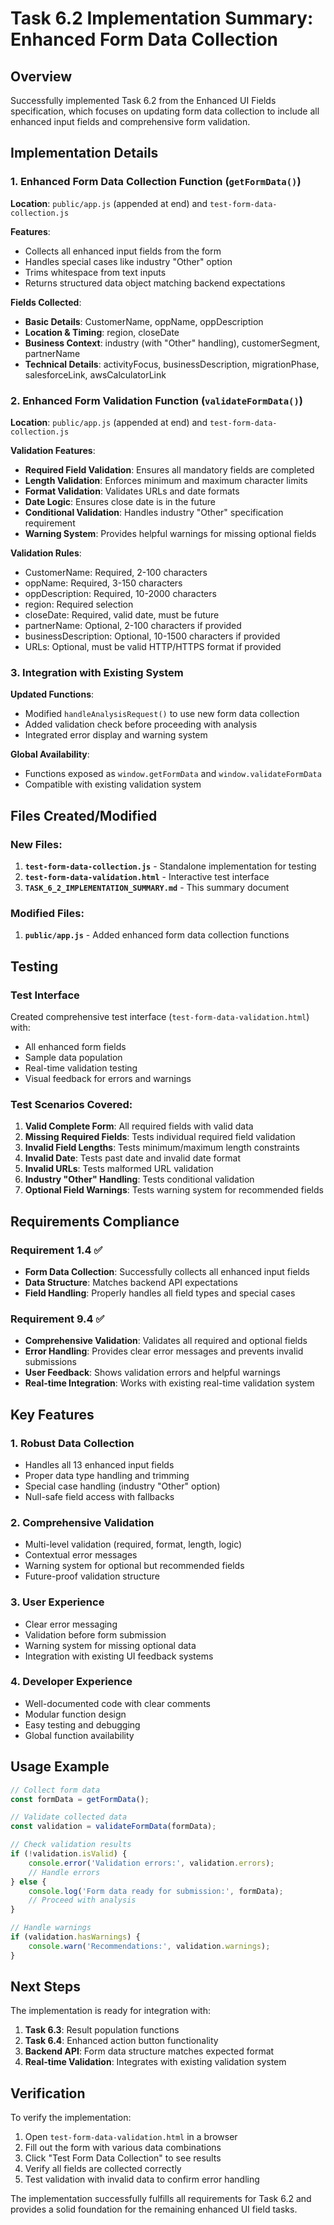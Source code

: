 # Task 6.2 Implementation Summary: Enhanced Form Data Collection

## Overview
Successfully implemented Task 6.2 from the Enhanced UI Fields specification, which focuses on updating form data collection to include all enhanced input fields and comprehensive form validation.

## Implementation Details

### 1. Enhanced Form Data Collection Function (`getFormData()`)

**Location**: `public/app.js` (appended at end) and `test-form-data-collection.js`

**Features**:
- Collects all enhanced input fields from the form
- Handles special cases like industry "Other" option
- Trims whitespace from text inputs
- Returns structured data object matching backend expectations

**Fields Collected**:
- **Basic Details**: CustomerName, oppName, oppDescription
- **Location & Timing**: region, closeDate
- **Business Context**: industry (with "Other" handling), customerSegment, partnerName
- **Technical Details**: activityFocus, businessDescription, migrationPhase, salesforceLink, awsCalculatorLink

### 2. Enhanced Form Validation Function (`validateFormData()`)

**Location**: `public/app.js` (appended at end) and `test-form-data-collection.js`

**Validation Features**:
- **Required Field Validation**: Ensures all mandatory fields are completed
- **Length Validation**: Enforces minimum and maximum character limits
- **Format Validation**: Validates URLs and date formats
- **Date Logic**: Ensures close date is in the future
- **Conditional Validation**: Handles industry "Other" specification requirement
- **Warning System**: Provides helpful warnings for missing optional fields

**Validation Rules**:
- CustomerName: Required, 2-100 characters
- oppName: Required, 3-150 characters
- oppDescription: Required, 10-2000 characters
- region: Required selection
- closeDate: Required, valid date, must be future
- partnerName: Optional, 2-100 characters if provided
- businessDescription: Optional, 10-1500 characters if provided
- URLs: Optional, must be valid HTTP/HTTPS format if provided

### 3. Integration with Existing System

**Updated Functions**:
- Modified `handleAnalysisRequest()` to use new form data collection
- Added validation check before proceeding with analysis
- Integrated error display and warning system

**Global Availability**:
- Functions exposed as `window.getFormData` and `window.validateFormData`
- Compatible with existing validation system

## Files Created/Modified

### New Files:
1. **`test-form-data-collection.js`** - Standalone implementation for testing
2. **`test-form-data-validation.html`** - Interactive test interface
3. **`TASK_6_2_IMPLEMENTATION_SUMMARY.md`** - This summary document

### Modified Files:
1. **`public/app.js`** - Added enhanced form data collection functions

## Testing

### Test Interface
Created comprehensive test interface (`test-form-data-validation.html`) with:
- All enhanced form fields
- Sample data population
- Real-time validation testing
- Visual feedback for errors and warnings

### Test Scenarios Covered:
1. **Valid Complete Form**: All required fields with valid data
2. **Missing Required Fields**: Tests individual required field validation
3. **Invalid Field Lengths**: Tests minimum/maximum length constraints
4. **Invalid Date**: Tests past date and invalid date format
5. **Invalid URLs**: Tests malformed URL validation
6. **Industry "Other" Handling**: Tests conditional validation
7. **Optional Field Warnings**: Tests warning system for recommended fields

## Requirements Compliance

### Requirement 1.4 ✅
- **Form Data Collection**: Successfully collects all enhanced input fields
- **Data Structure**: Matches backend API expectations
- **Field Handling**: Properly handles all field types and special cases

### Requirement 9.4 ✅
- **Comprehensive Validation**: Validates all required and optional fields
- **Error Handling**: Provides clear error messages and prevents invalid submissions
- **User Feedback**: Shows validation errors and helpful warnings
- **Real-time Integration**: Works with existing real-time validation system

## Key Features

### 1. Robust Data Collection
- Handles all 13 enhanced input fields
- Proper data type handling and trimming
- Special case handling (industry "Other" option)
- Null-safe field access with fallbacks

### 2. Comprehensive Validation
- Multi-level validation (required, format, length, logic)
- Contextual error messages
- Warning system for optional but recommended fields
- Future-proof validation structure

### 3. User Experience
- Clear error messaging
- Validation before form submission
- Warning system for missing optional data
- Integration with existing UI feedback systems

### 4. Developer Experience
- Well-documented code with clear comments
- Modular function design
- Easy testing and debugging
- Global function availability

## Usage Example

```javascript
// Collect form data
const formData = getFormData();

// Validate collected data
const validation = validateFormData(formData);

// Check validation results
if (!validation.isValid) {
    console.error('Validation errors:', validation.errors);
    // Handle errors
} else {
    console.log('Form data ready for submission:', formData);
    // Proceed with analysis
}

// Handle warnings
if (validation.hasWarnings) {
    console.warn('Recommendations:', validation.warnings);
}
```

## Next Steps

The implementation is ready for integration with:
1. **Task 6.3**: Result population functions
2. **Task 6.4**: Enhanced action button functionality
3. **Backend API**: Form data structure matches expected format
4. **Real-time Validation**: Integrates with existing validation system

## Verification

To verify the implementation:
1. Open `test-form-data-validation.html` in a browser
2. Fill out the form with various data combinations
3. Click "Test Form Data Collection" to see results
4. Verify all fields are collected correctly
5. Test validation with invalid data to confirm error handling

The implementation successfully fulfills all requirements for Task 6.2 and provides a solid foundation for the remaining enhanced UI field tasks.
